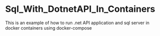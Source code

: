 # Sql_With_DotnetAPI_In_Containers
This is an example of how to run .net API application and sql server in docker containers using docker-compose
